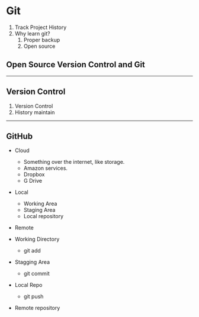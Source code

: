 # Git
1. Track Project History
2. Why learn git?
   1. Proper backup
   2. Open source
## Open Source Version Control and Git 
---
## Version Control
1. Version Control
2. History maintain

---
## GitHub
- Cloud
  - Something over the internet, like storage.
  - Amazon services.
  - Dropbox
  - G Drive

- Local
  - Working Area
  - Staging Area
  - Local repository

- Remote

- Working Directory
  - git add
- Stagging Area
  - git commit
- Local Repo
  - git push
- Remote repository
